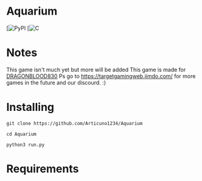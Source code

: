 # Aquarium
[![PyPI](https://img.shields.io/badge/python-3-blue.svg)
[![C](https://img.shields.io/badge/Copyright-True-brightgreen.svg)
# Notes
This game isn't much yet but more will be added
This game is made for [DRAGONBLOOD830](https://github.com/DRAGONBLOOD830) Ps go to https://targetgamingweb.jimdo.com/ for more games in the future and our discourd. :)

# Installing
```
git clone https://github.com/Articuno1234/Aquarium
```
```
cd Aquarium
```
```
python3 run.py
```

# Requirements
